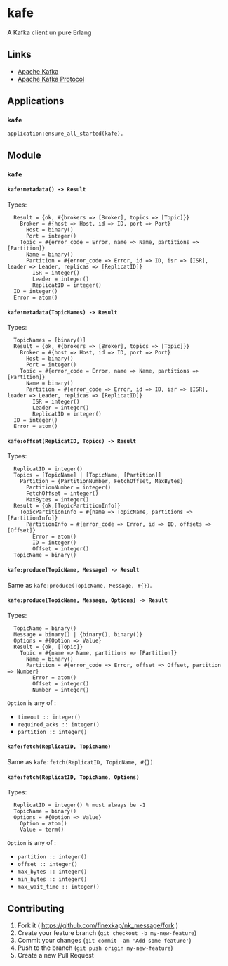 # kafe

A Kafka client un pure Erlang

## Links

* [Apache Kafka](http://kafka.apache.org/)
* [Apache Kafka Protocol](https://cwiki.apache.org/confluence/display/KAFKA/A+Guide+To+The+Kafka+Protocol)

## Applications

### `kafe`

```
application:ensure_all_started(kafe).
```

## Module

### `kafe`

#### `kafe:metadata() -> Result`

Types:

```
  Result = {ok, #{brokers => [Broker], topics => [Topic]}}
    Broker = #{host => Host, id => ID, port => Port}
      Host = binary()
      Port = integer()
    Topic = #{error_code = Error, name => Name, partitions => [Partition]}
      Name = binary()
      Partition = #{error_code => Error, id => ID, isr => [ISR], leader => Leader, replicas => [ReplicatID]}
        ISR = integer()
        Leader = integer()
        ReplicatID = integer()
  ID = integer()
  Error = atom()
```

#### `kafe:metadata(TopicNames) -> Result`

Types:

```
  TopicNames = [binary()]
  Result = {ok, #{brokers => [Broker], topics => [Topic]}}
    Broker = #{host => Host, id => ID, port => Port}
      Host = binary()
      Port = integer()
    Topic = #{error_code = Error, name => Name, partitions => [Partition]}
      Name = binary()
      Partition = #{error_code => Error, id => ID, isr => [ISR], leader => Leader, replicas => [ReplicatID]}
        ISR = integer()
        Leader = integer()
        ReplicatID = integer()
  ID = integer()
  Error = atom()
```

#### `kafe:offset(ReplicatID, Topics) -> Result`

Types:

```
  ReplicatID = integer()
  Topics = [TopicName] | [TopicName, [Partition]] 
    Partition = {PartitionNumber, FetchOffset, MaxBytes}
      PartitionNumber = integer()
      FetchOffset = integer()
      MaxBytes = integer()
  Result = {ok,[TopicPartitionInfo]}
    TopicPartitionInfo = #{name => TopicName, partitions => [PartitionInfo]}
      PartitionInfo = #{error_code => Error, id => ID, offsets => [Offset]}
        Error = atom()
        ID = integer()
        Offset = integer()
  TopicName = binary()
```

#### `kafe:produce(TopicName, Message) -> Result`

Same as `kafe:produce(TopicName, Message, #{})`.

#### `kafe:produce(TopicName, Message, Options) -> Result`

Types:

```
  TopicName = binary()
  Message = binary() | {binary(), binary()}
  Options = #{Option => Value}
  Result = {ok, [Topic]}
    Topic = #{name => Name, partitions => [Partition]}
      Name = binary()
      Partition = #{error_code => Error, offset => Offset, partition => Number}
        Error = atom()
        Offset = integer()
        Number = integer()
```

`Option` is any of :

* `timeout :: integer()`
* `required_acks :: integer()`
* `partition :: integer()`

#### `kafe:fetch(ReplicatID, TopicName)`

Same as `kafe:fetch(ReplicatID, TopicName, #{})`

#### `kafe:fetch(ReplicatID, TopicName, Options)`

Types:

```
  ReplicatID = integer() % must always be -1
  TopicName = binary()
  Options = #{Option => Value}
    Option = atom()
    Value = term()
```

`Option` is any of :

* `partition :: integer()`
* `offset :: integer()`
* `max_bytes :: integer()`
* `min_bytes :: integer()`
* `max_wait_time :: integer()`

## Contributing

1. Fork it ( https://github.com/finexkap/nk_message/fork )
2. Create your feature branch (`git checkout -b my-new-feature`)
3. Commit your changes (`git commit -am 'Add some feature'`)
4. Push to the branch (`git push origin my-new-feature`)
5. Create a new Pull Request
